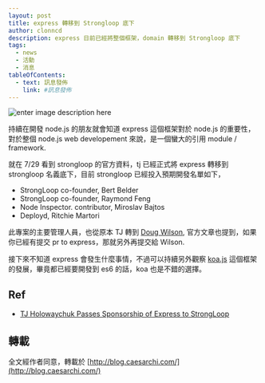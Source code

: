 ```yaml
---
layout: post
title: express 轉移到 Strongloop 底下
author: clonncd
description: express 日前已經將整個框架，domain 轉移到 Strongloop 底下
tags:
  - news
  - 活動
  - 消息
tableOfContents:
  - text: 訊息發佈
    link: #訊息發佈
---
```


![enter image description here][2]

持續在開發 node.js 的朋友就會知道 express 這個框架對於 node.js 的重要性，對於整個 node.js web developement 來說，是一個蠻大的引用 module / framework.

就在 7/29 看到 strongloop 的官方資料，tj 已經正式將 express 轉移到 strongloop 名義底下，目前 strongloop 已經投入預期開發名單如下，

 * StrongLoop co-founder, Bert Belder
 * StrongLoop co-founder, Raymond Feng
 * Node Inspector. contributor, Miroslav Bajtos
 * Deployd, Ritchie Martori

此專案的主要管理人員，也從原本 TJ 轉到 [Doug Wilson](https://github.com/dougwilson), 官方文章也提到，如果你已經有提交 pr to express，那就另外再提交給 Wilson.

接下來不知道 express 會發生什麼事情，不過可以持續另外觀察 [koa.js](http://koajs.com/) 這個框架的發展，畢竟都已經要開發到 es6 的話，koa 也是不錯的選擇。

## Ref

 * [TJ Holowaychuk Passes Sponsorship of Express to StrongLoop](http://strongloop.com/strongblog/tj-holowaychuk-sponsorship-of-express/)

## 轉載

全文經作者同意，轉載於 [http://blog.caesarchi.com/](http://blog.caesarchi.com/)

  [2]: https://camo.githubusercontent.com/fc61dcbdb7a6e49d3adecc12194b24ab20dfa25b/68747470733a2f2f692e636c6f756475702e636f6d2f7a6659366c4c376546612d3330303078333030302e706e67
